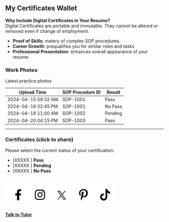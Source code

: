 ## My Certificates Wallet

**Why Include Digital Certificates in Your Resume?**  
Digital Certificates are portable and immutable. They cannot be altered or removed even if change of employment.  

- **Proof of Skills**: matery of complex SOP procedures.  
- **Career Growth**: prequalifies you for similar roles and tasks  
- **Professional Presentation**: enhances overall appearance of your resume.  

### Work Photos
Latest practice photos

| **Upload Time**         | **SOP Procedure ID** | **Result**  |
|--------------------------|----------------------|-------------|
| 2024-04-15 09:32 AM      | SOP-1001            | Pass        |
| 2024-04-16 02:45 PM      | SOP-1001            | No Pass     |
| 2024-04-18 11:00 AM      | SOP-1002            | Pending     |
| 2024-04-20 04:15 PM      | SOP-1003            | Pass        |

---

### Certificates (click to share)
Please select the current status of your certification:  

- [XXXXX ] **Pass**  
- [XXXXX ] **Pending**  
- [XXXXX ] **No Pass**  

![Key Visual](../../static/img/social_media_share.png)
---

[**Talk to Tutor**](#)
